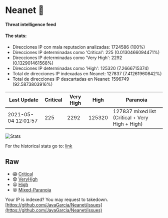 # Neanet :hocho:
#### Threat intelligence feed
#### The stats:

- Direcciones IP con mala reputacion analizadas: 1724586 (100%)
- Direcciones IP determinadas como 'Critical':  225 (0.0130466094471%)
- Direcciones IP determinadas como 'Very High':  2292 (0.132901461568%)
- Direcciones IP determinadas como 'High':  125320 (7.2666715374)
- Total de direcciones IP indexadas en Neanet:  127837 (7.41261960842%)
- Total de direcciones IP descartadas en Neanet:  1596749 (92.5873803916%)

| Last Update | Critical | Very High | High | Paranoia |
| --- | --- | --- | --- | --- |
| 2021-05-04 12:01:57 | 225 | 2292 | 125320 | 127837 mixed list (Critical + Very High + High)|

![Stats](https://docs.google.com/spreadsheets/d/e/2PACX-1vSnaNMIXVabIpDJjufMlzH7poXnshF3mgd8Is1g9ytUEzVsP5my4Trn8f-xkoLLQ38xpL3HtmUexLo6/pubchart?oid=501124687&format=image)

For the historical stats go to: [link](/stats.csv)
## Raw
- :scream: [Critical](https://raw.githubusercontent.com/JavaGarcia/Neanet/master/blacklists/neanet_critical.txt)
- :fearful: [VeryHigh](https://raw.githubusercontent.com/JavaGarcia/Neanet/master/blacklists/neanet_veryHigh.txtt)
- :frowning: [High](https://raw.githubusercontent.com/JavaGarcia/Neanet/master/blacklists/neanet_high.txt)
- :dizzy_face: [Mixed-Paranoia](https://raw.githubusercontent.com/JavaGarcia/Neanet/master/blacklists/neanet_all.txt)


Your IP is indexed? You may request to takedown. [https://github.com/JavaGarcia/Neanet/issues](https://github.com/JavaGarcia/Neanet/issues)









































































































































































































































































































































































































































































































































































































































































































































































































































































































































































































































































































































































































































































































































































































































































































































































































































































































































































































































































































































































































































































































































































































































































































































































































































































































































































































































































































































































































































































































































































































































































































































































































































































































































































































































































































































































































































































































































































































































































































































































































































































































































































































































































































































































































































































































































































































































































































































































































































































































































































































































































































































































































































































































































































































































































































































































































































































































































































































































































































































































































































































































































































































































































































